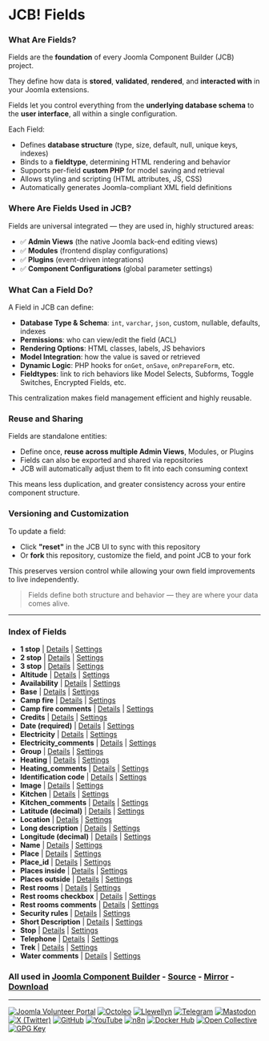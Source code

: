 # JCB! Fields

### What Are Fields?
Fields are the **foundation** of every Joomla Component Builder (JCB) project.

They define how data is **stored**, **validated**, **rendered**, and **interacted with** in your Joomla extensions.

Fields let you control everything from the **underlying database schema** to the **user interface**, all within a single configuration.

Each Field:
- Defines **database structure** (type, size, default, null, unique keys, indexes)
- Binds to a **fieldtype**, determining HTML rendering and behavior
- Supports per-field **custom PHP** for model saving and retrieval
- Allows styling and scripting (HTML attributes, JS, CSS)
- Automatically generates Joomla-compliant XML field definitions

### Where Are Fields Used in JCB?
Fields are universal integrated — they are used in, highly structured areas:

- ✅ **Admin Views** (the native Joomla back-end editing views)
- ✅ **Modules** (frontend display configurations)
- ✅ **Plugins** (event-driven integrations)
- ✅ **Component Configurations** (global parameter settings)

### What Can a Field Do?
A Field in JCB can define:

- **Database Type & Schema**: `int`, `varchar`, `json`, custom, nullable, defaults, indexes
- **Permissions**: who can view/edit the field (ACL)
- **Rendering Options**: HTML classes, labels, JS behaviors
- **Model Integration**: how the value is saved or retrieved
- **Dynamic Logic**: PHP hooks for `onGet`, `onSave`, `onPrepareForm`, etc.
- **Fieldtypes**: link to rich behaviors like Model Selects, Subforms, Toggle Switches, Encrypted Fields, etc.

This centralization makes field management efficient and highly reusable.

### Reuse and Sharing
Fields are standalone entities:

- Define once, **reuse across multiple Admin Views**, Modules, or Plugins
- Fields can also be exported and shared via repositories
- JCB will automatically adjust them to fit into each consuming context

This means less duplication, and greater consistency across your entire component structure.

### Versioning and Customization
To update a field:

- Click **"reset"** in the JCB UI to sync with this repository
- Or **fork** this repository, customize the field, and point JCB to your fork

This preserves version control while allowing your own field improvements to live independently.

>Fields define both structure and behavior — they are where your data comes alive.

---
### Index of Fields


 - **1 stop** | [Details](src/field/934eb37b-0fb1-4fed-b3ec-969cd0b364ee) | [Settings](src/field/934eb37b-0fb1-4fed-b3ec-969cd0b364ee/item.json)
 - **2 stop** | [Details](src/field/4a87c014-04ca-4986-8aea-43ed407ff07a) | [Settings](src/field/4a87c014-04ca-4986-8aea-43ed407ff07a/item.json)
 - **3 stop** | [Details](src/field/f68fdba1-62f1-4396-b915-cacc79206db5) | [Settings](src/field/f68fdba1-62f1-4396-b915-cacc79206db5/item.json)
 - **Altitude** | [Details](src/field/bdee9804-cf65-46da-a49a-5397789c801e) | [Settings](src/field/bdee9804-cf65-46da-a49a-5397789c801e/item.json)
 - **Availability** | [Details](src/field/7d158094-5df6-4486-87d9-d1c3f6732ced) | [Settings](src/field/7d158094-5df6-4486-87d9-d1c3f6732ced/item.json)
 - **Base** | [Details](src/field/cf7146a0-8c47-4fec-9490-34287ef14408) | [Settings](src/field/cf7146a0-8c47-4fec-9490-34287ef14408/item.json)
 - **Camp fire** | [Details](src/field/e984295c-77bf-437b-8361-4977646fae4c) | [Settings](src/field/e984295c-77bf-437b-8361-4977646fae4c/item.json)
 - **Camp fire comments** | [Details](src/field/790e3092-af3f-4179-859f-8362a33bff8d) | [Settings](src/field/790e3092-af3f-4179-859f-8362a33bff8d/item.json)
 - **Credits** | [Details](src/field/897b1866-93ae-4c77-9d76-2d59fe32fc83) | [Settings](src/field/897b1866-93ae-4c77-9d76-2d59fe32fc83/item.json)
 - **Date (required)** | [Details](src/field/03995043-13fb-4ec7-bc66-e13434425a06) | [Settings](src/field/03995043-13fb-4ec7-bc66-e13434425a06/item.json)
 - **Electricity** | [Details](src/field/85beced9-a24c-4797-a94b-5aa7c460076e) | [Settings](src/field/85beced9-a24c-4797-a94b-5aa7c460076e/item.json)
 - **Electricity_comments** | [Details](src/field/e302de6a-6249-4ced-9894-ee0cf9a79e28) | [Settings](src/field/e302de6a-6249-4ced-9894-ee0cf9a79e28/item.json)
 - **Group** | [Details](src/field/0d4a5caa-2199-4fb1-b07f-bd8071d71dbe) | [Settings](src/field/0d4a5caa-2199-4fb1-b07f-bd8071d71dbe/item.json)
 - **Heating** | [Details](src/field/fd05b628-8b23-42fc-aacc-78ebcf96ea60) | [Settings](src/field/fd05b628-8b23-42fc-aacc-78ebcf96ea60/item.json)
 - **Heating_comments** | [Details](src/field/cf695cba-a05d-422d-9886-d964feaad393) | [Settings](src/field/cf695cba-a05d-422d-9886-d964feaad393/item.json)
 - **Identification code** | [Details](src/field/68699537-3391-400c-af78-177327570b4e) | [Settings](src/field/68699537-3391-400c-af78-177327570b4e/item.json)
 - **Image** | [Details](src/field/3df662f4-5924-483e-8636-24c2ed4f27bf) | [Settings](src/field/3df662f4-5924-483e-8636-24c2ed4f27bf/item.json)
 - **Kitchen** | [Details](src/field/7b541f51-6f3f-4f78-a8b4-2dd3009714d7) | [Settings](src/field/7b541f51-6f3f-4f78-a8b4-2dd3009714d7/item.json)
 - **Kitchen_comments** | [Details](src/field/f8c6ddf1-eee0-408d-9634-b7ff3b19193f) | [Settings](src/field/f8c6ddf1-eee0-408d-9634-b7ff3b19193f/item.json)
 - **Latitude (decimal)** | [Details](src/field/b83771c3-ffd1-4827-a41d-a633873517c7) | [Settings](src/field/b83771c3-ffd1-4827-a41d-a633873517c7/item.json)
 - **Location** | [Details](src/field/44ac0436-5edb-4787-acea-afc18da84380) | [Settings](src/field/44ac0436-5edb-4787-acea-afc18da84380/item.json)
 - **Long description** | [Details](src/field/382f24f4-aea2-448e-927c-99d89bb6ed40) | [Settings](src/field/382f24f4-aea2-448e-927c-99d89bb6ed40/item.json)
 - **Longitude (decimal)** | [Details](src/field/2c6061d1-eb07-4f29-858b-21e4439b237b) | [Settings](src/field/2c6061d1-eb07-4f29-858b-21e4439b237b/item.json)
 - **Name** | [Details](src/field/ea8871b6-4f71-480b-bbd7-0d71322c6464) | [Settings](src/field/ea8871b6-4f71-480b-bbd7-0d71322c6464/item.json)
 - **Place** | [Details](src/field/7650ce92-9234-4805-a2b0-a083eb910a2d) | [Settings](src/field/7650ce92-9234-4805-a2b0-a083eb910a2d/item.json)
 - **Place_id** | [Details](src/field/143b101b-a9c9-41eb-9f23-ebf9e9b1146b) | [Settings](src/field/143b101b-a9c9-41eb-9f23-ebf9e9b1146b/item.json)
 - **Places inside** | [Details](src/field/00ea1e01-ff68-4feb-8649-68c63d4e062c) | [Settings](src/field/00ea1e01-ff68-4feb-8649-68c63d4e062c/item.json)
 - **Places outside** | [Details](src/field/aaf3f211-ba95-45cc-a2a1-881d6ea35d50) | [Settings](src/field/aaf3f211-ba95-45cc-a2a1-881d6ea35d50/item.json)
 - **Rest rooms** | [Details](src/field/d3a5af2d-6b37-49ba-a4b6-0940501091f8) | [Settings](src/field/d3a5af2d-6b37-49ba-a4b6-0940501091f8/item.json)
 - **Rest rooms checkbox** | [Details](src/field/7b8c2df6-7725-4d31-ac4f-adf9d4e3b5a7) | [Settings](src/field/7b8c2df6-7725-4d31-ac4f-adf9d4e3b5a7/item.json)
 - **Rest rooms comments** | [Details](src/field/cca6eefd-e461-430b-9213-62255017eb5d) | [Settings](src/field/cca6eefd-e461-430b-9213-62255017eb5d/item.json)
 - **Security rules** | [Details](src/field/e5acc3ed-593b-4318-a3fd-47a82e47bf45) | [Settings](src/field/e5acc3ed-593b-4318-a3fd-47a82e47bf45/item.json)
 - **Short Description** | [Details](src/field/c9896d41-82cf-42da-873f-2b7c59e22b81) | [Settings](src/field/c9896d41-82cf-42da-873f-2b7c59e22b81/item.json)
 - **Stop** | [Details](src/field/2d01d455-4120-45bf-bce3-eba4354989c0) | [Settings](src/field/2d01d455-4120-45bf-bce3-eba4354989c0/item.json)
 - **Telephone** | [Details](src/field/096fd1f5-480a-4a8b-98cf-4fceac5e7999) | [Settings](src/field/096fd1f5-480a-4a8b-98cf-4fceac5e7999/item.json)
 - **Trek** | [Details](src/field/ad024e94-3ce7-41cb-80c3-9b44bc9387d5) | [Settings](src/field/ad024e94-3ce7-41cb-80c3-9b44bc9387d5/item.json)
 - **Water comments** | [Details](src/field/7b9ada22-e39d-4ed6-8486-a0d81f31a709) | [Settings](src/field/7b9ada22-e39d-4ed6-8486-a0d81f31a709/item.json)

### All used in [Joomla Component Builder](https://www.joomlacomponentbuilder.com) - [Source](https://git.vdm.dev/joomla/Component-Builder) - [Mirror](https://github.com/vdm-io/Joomla-Component-Builder) - [Download](https://git.vdm.dev/joomla/pkg-component-builder/releases)

---
[![Joomla Volunteer Portal](https://img.shields.io/badge/-Joomla-gold?logo=joomla)](https://volunteers.joomla.org/joomlers/1396-llewellyn-van-der-merwe "Join Llewellyn on the Joomla Volunteer Portal: Shaping the Future Together!") [![Octoleo](https://img.shields.io/badge/-Octoleo-black?logo=linux)](https://git.vdm.dev/octoleo "--quiet") [![Llewellyn](https://img.shields.io/badge/-Llewellyn-ffffff?logo=gitea)](https://git.vdm.dev/Llewellyn "Collaborate and Innovate with Llewellyn on Git: Building a Better Code Future!") [![Telegram](https://img.shields.io/badge/-Telegram-blue?logo=telegram)](https://t.me/Joomla_component_builder "Join Llewellyn and the Community on Telegram: Building Joomla Components Together!") [![Mastodon](https://img.shields.io/badge/-Mastodon-9e9eec?logo=mastodon)](https://joomla.social/@llewellyn "Connect and Engage with Llewellyn on Joomla Social: Empowering Communities, One Post at a Time!") [![X (Twitter)](https://img.shields.io/badge/-X-black?logo=x)](https://x.com/llewellynvdm "Join the Conversation with Llewellyn on X: Where Ideas Take Flight!") [![GitHub](https://img.shields.io/badge/-GitHub-181717?logo=github)](https://github.com/Llewellynvdm "Build, Innovate, and Thrive with Llewellyn on GitHub: Turning Ideas into Impact!") [![YouTube](https://img.shields.io/badge/-YouTube-ff0000?logo=youtube)](https://www.youtube.com/@OctoYou "Explore, Learn, and Create with Llewellyn on YouTube: Your Gateway to Inspiration!") [![n8n](https://img.shields.io/badge/-n8n-black?logo=n8n)](https://n8n.io/creators/octoleo "Effortless Automation and Impactful Workflows with Llewellyn on n8n!") [![Docker Hub](https://img.shields.io/badge/-Docker-grey?logo=docker)](https://hub.docker.com/u/llewellyn "Llewellyn on Docker: Containerize Your Creativity!") [![Open Collective](https://img.shields.io/badge/-Donate-green?logo=opencollective)](https://opencollective.com/joomla-component-builder "Donate towards JCB: Help Llewellyn financially so he can continue developing this great tool!") [![GPG Key](https://img.shields.io/badge/-GPG-blue?logo=gnupg)](https://git.vdm.dev/Llewellyn/gpg "Unlock Trust and Security with Llewellyn's GPG Key: Your Gateway to Verified Connections!")